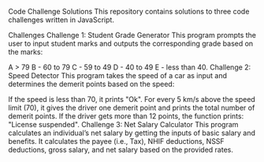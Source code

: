 Code Challenge Solutions
This repository contains solutions to three code challenges written in JavaScript.

Challenges
Challenge 1: Student Grade Generator
This program prompts the user to input student marks and outputs the corresponding grade based on the marks:

A > 79
B - 60 to 79
C - 59 to 49
D - 40 to 49
E - less than 40.
Challenge 2: Speed Detector
This program takes the speed of a car as input and determines the demerit points based on the speed:

If the speed is less than 70, it prints "Ok".
For every 5 km/s above the speed limit (70), it gives the driver one demerit point and prints the total number of demerit points.
If the driver gets more than 12 points, the function prints: "License suspended".
Challenge 3: Net Salary Calculator
This program calculates an individual’s net salary by getting the inputs of basic salary and benefits. It calculates the payee (i.e., Tax), NHIF deductions, NSSF deductions, gross salary, and net salary based on the provided rates.

